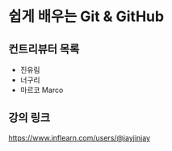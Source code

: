 # 쉽게 배우는 Git & GitHub

## 컨트리뷰터 목록

- 진유림
- 너구리
- 마르코 Marco

## 강의 링크
https://www.inflearn.com/users/@jayjinjay
